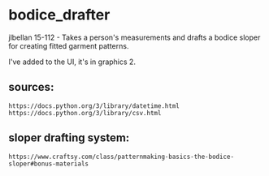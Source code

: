 # bodice_drafter
jlbellan 15-112 - Takes a person's measurements and drafts a bodice sloper for creating fitted garment patterns.

I've added to the UI, it's in graphics 2.


## sources:
    https://docs.python.org/3/library/datetime.html
    https://docs.python.org/3/library/csv.html

## sloper drafting system:
    https://www.craftsy.com/class/patternmaking-basics-the-bodice-sloper#bonus-materials

